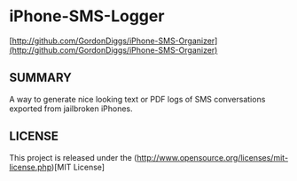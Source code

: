 # iPhone-SMS-Logger

[http://github.com/GordonDiggs/iPhone-SMS-Organizer](http://github.com/GordonDiggs/iPhone-SMS-Organizer)

## SUMMARY

A way to generate nice looking text or PDF logs of SMS conversations exported from jailbroken iPhones.

## LICENSE

This project is released under the (http://www.opensource.org/licenses/mit-license.php)[MIT License]
